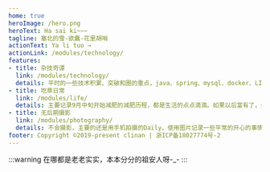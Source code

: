 ```yaml
---
home: true
heroImage: /hero.png
heroText: Ha sai ki~~~
tagline: 塞北的雪-欲蠢-花里胡哨
actionText: Ya li tuo →
actionLink: /modules/technology/
features:
- title: 杂技奇谭
  link: /modules/technology/
  details: 平时的一些技术积累、突破和圈的重点，java、spring、mysql、docker、LINUX、树莓派等技术
- title: 吃草日常
  link: /modules/life/
  details: 主要记录9月中旬开始减肥的减肥历程，都是生活的点点滴滴。如果以后富有了，会感谢现在的自己。如果贫穷了，可以怀念现在的日子。
- title: 无后期摄影
  link: /modules/photography/
  details: 不会摄影，主要的还是用手机拍摄的Daily，使用图片记录一些平常的开心的事情，希望把快乐分享在这个个人空间。
footer: Copyright ©2019-present clinan | 浙ICP备18027774号-2
---
```

:::warning
在哪都是老老实实，本本分分的祖安人呀-_-
:::

